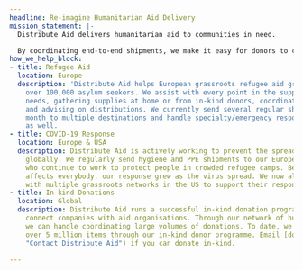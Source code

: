 ```yaml
---
headline: Re-imagine Humanitarian Aid Delivery
mission_statement: |-
  Distribute Aid delivers humanitarian aid to communities in need.

  By coordinating end-to-end shipments, we make it easy for donors to connect with frontline aid organisations, understand the needs on the ground, and get their aid delivered.
how_we_help_block:
- title: Refugee Aid
  location: Europe
  description: 'Distribute Aid helps European grassroots refugee aid groups support
    over 100,000 asylum seekers. We assist with every point in the supply chain: assessing
    needs, gathering supplies at home or from in-kind donors, coordinating shipments,
    and advising on distributions. We currently send several regular shipments each
    month to multiple destinations and handle specialty/emergency response shipments
    as well.'
- title: COVID-19 Response
  location: Europe & USA
  description: Distribute Aid is actively working to prevent the spread of COVID-19
    globally. We regularly send hygiene and PPE shipments to our European partners
    who continue to work to protect people in crowded refugee camps. Because COVID-19
    affects everybody, our response grew as the virus spread. We now also collaborate
    with multiple grassroots networks in the US to support their response.
- title: In-kind Donations
  location: Global
  description: Distribute Aid runs a successful in-kind donation programme where we
    connect companies with aid organisations. Through our network of hundreds of charities,
    we can handle coordinating large volumes of donations. To date, we have secured
    over 5 million items through our in-kind donor programme. Email [donate-aid@distributeaid.org](mailto:donate-aid@distributeaid.org
    "Contact Distribute Aid") if you can donate in-kind.

---
```

